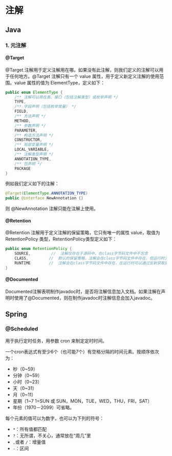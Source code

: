 # 注解

## Java

### 1. 元注解

#### @Target

@Target 注解用于定义注解用在哪。如果没有此注解，则我们定义的注解可以用于任何地方。@Target 注解只有一个 value 属性，用于定义新定义注解的使用范围。value 属性的值为 ElementType，定义如下：

```java
public enum ElementType {  
    /** 注解可以用在类、接口（包括注解类型）或枚举声明 */  
    TYPE,  
    /** 字段声明（包括枚举常量） */  
    FIELD,  
    /** 方法声明 */  
    METHOD,  
    /** 参数声明 */  
    PARAMETER,  
    /** 构造方法声明 */  
    CONSTRUCTOR,  
    /** 局部变量声明 */  
    LOCAL_VARIABLE,  
    /** 注解类型声明 */  
    ANNOTATION_TYPE,  
    /** 包声明 */  
    PACKAGE  
}  
```

例如我们定义如下的注解：

```java
@Target(ElementType.ANNOTATION_TYPE)
public @interface NewAnnotation {}
```

则 @NewAnnotation 注解只能在注解上使用。

#### @Retention

@Retention 注解用于定义注解的保留策略，它只有唯一的属性 value，取值为 RetentionPolicy 类型，RetentionPolicy类型定义如下：

```java
public enum RetentionPolicy {
    SOURCE,         //  注解仅存在于源码中，在class字节码文件中不包含
    CLASS, 		   //  默认的保留策略，注解会在class字节码文件中存在，但运行时无法获得，
    RUNTIME        //  注解会在class字节码文件中存在，在运行时可以通过反射获取到
}
```

#### @Documented

Documented注解表明制作javadoc时，是否将注解信息加入文档。如果注解在声明时使用了@Documented，则在制作javadoc时注解信息会加入javadoc。 

## Spring

### @Scheduled

用于执行定时任务，用参数 cron 来制定定时时间。

一个cron表达式有至少6个（也可能7个）有空格分隔的时间元素。按顺序依次为：

- 秒（0~59）
- 分钟（0~59）
- 小时（0~23）
- 天（0~31） 
- 月（0~11）
- 星期（1~7 1=SUN 或 SUN，MON，TUE，WED，THU，FRI，SAT）
- 年份（1970－2099）可省略。

每个元素的值可以为数字，也可以为下列的符号：

-  `*`：所有值都匹配 
- `?`：无所谓，不关心，通常放在“周几”里 
- `,`或者 `/`：增量值 
- `-`：区间 
